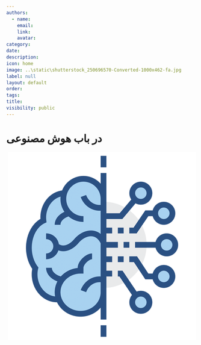 ```yaml
---
authors:
  - name: 
    email: 
    link:
    avatar: 
category:
date:
description:
icon: home
image: ..\static\shutterstock_250696570-Converted-1000x462-fa.jpg
label: null
layout: default
order:
tags:
title:
visibility: public
---
```


# در باب هوش مصنوعی

<div dir="rtl">





![](static\microsoft-cognitive-toolkit-icon-fa.png)

</div>